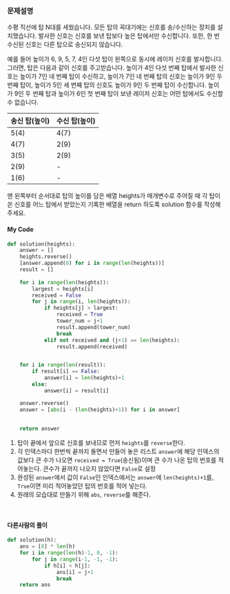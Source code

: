 ### 문제설명
수평 직선에 탑 N대를 세웠습니다. 모든 탑의 꼭대기에는 신호를 송/수신하는 장치를 설치했습니다. 발사한 신호는 신호를 보낸 탑보다 높은 탑에서만 수신합니다. 또한, 한 번 수신된 신호는 다른 탑으로 송신되지 않습니다.

예를 들어 높이가 6, 9, 5, 7, 4인 다섯 탑이 왼쪽으로 동시에 레이저 신호를 발사합니다. 그러면, 탑은 다음과 같이 신호를 주고받습니다. 높이가 4인 다섯 번째 탑에서 발사한 신호는 높이가 7인 네 번째 탑이 수신하고, 높이가 7인 네 번째 탑의 신호는 높이가 9인 두 번째 탑이, 높이가 5인 세 번째 탑의 신호도 높이가 9인 두 번째 탑이 수신합니다. 높이가 9인 두 번째 탑과 높이가 6인 첫 번째 탑이 보낸 레이저 신호는 어떤 탑에서도 수신할 수 없습니다.

송신 탑(높이)|	수신 탑(높이)
-------------|-------------
5(4) |	4(7)
4(7) |	2(9)
3(5) |	2(9)
2(9)|	-
1(6)	|-


맨 왼쪽부터 순서대로 탑의 높이를 담은 배열 heights가 매개변수로 주어질 때 각 탑이 쏜 신호를 어느 탑에서 받았는지 기록한 배열을 return 하도록 solution 함수를 작성해주세요.

#### My Code
```python
def solution(heights):
    answer = []
    heights.reverse()
    [answer.append(0) for i in range(len(heights))]
    result = []
    
    for i in range(len(heights)):
        largest = heights[i]
        received = False
        for j in range(i, len(heights)):
            if heights[j] > largest:
                received = True
                tower_num = j+1
                result.append(tower_num)
                break
            elif not received and (j+1) == len(heights):
                result.append(received)


    for i in range(len(result)):
        if result[i] == False:
            answer[i] = len(heights)+1
        else:
            answer[i] = result[i]

    answer.reverse()
    answer = [abs(i - (len(heights)+1)) for i in answer]            
            
        
    return answer
```
1. 탑이 끝에서 앞으로 신호를 보내므로 먼저 `heights`를 `reverse`한다.
2. 각 인덱스마다 한번씩 끝까지 돌면서 만들어 놓은 리스트 `answer`에 해당 인덱스의 값보다 큰 수가 나오면 `received = True`(송신됨)이며 큰 수가 나온 탑의 번호를 적어놓는다. 큰수가 끝까지 나오지 않았다면 `False`로 설정
3. 완성된 `answer`에서 값이 `False`인 인덱스에서는 `answer`에 `len(heights)+1`를, `True`이면 미리 적어놓았던 탑의 번호를 적어 넣는다.
4. 원래의 모습대로 만들기 위해 `abs`, `reverse`를 해준다.

<br>

#### 다른사람의 풀이
```python
def solution(h):
    ans = [0] * len(h)
    for i in range(len(h)-1, 0, -1):
        for j in range(i-1, -1, -1):
            if h[i] < h[j]:
                ans[i] = j+1
                break
    return ans
```
